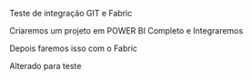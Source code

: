 Teste de integração GIT e Fabric

Criaremos um projeto em POWER BI Completo e Integraremos

Depois faremos isso com o Fabric

Alterado para teste